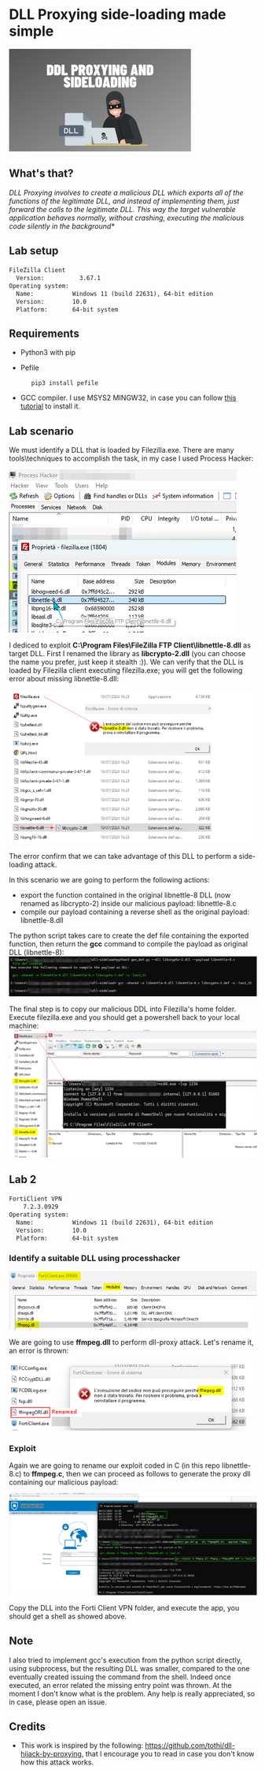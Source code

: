 # DLL Proxying side-loading made simple
![dll sl img](dll-sl.png)

## What's that?
<i>
DLL Proxying involves to create a malicious DLL which exports all of the functions of the legitimate DLL, and instead of implementing them, just forward the calls to the legitimate DLL.
This way the target vulnerable application behaves normally, without crashing, executing the malicious code silently in the background*
</i>

## Lab setup
    FileZilla Client
      Version:          3.67.1
    Operating system:
      Name:           Windows 11 (build 22631), 64-bit edition
      Version:        10.0
      Platform:       64-bit system
## Requirements
- Python3 with pip
- Pefile

         pip3 install pefile  
- GCC compiler. I use MSYS2 MINGW32, in case you can follow [this tutorial](https://code.visualstudio.com/docs/cpp/config-mingw) to install it.

## Lab scenario
We must identify a DLL that is loaded by Filezilla.exe. There are many tools\techniques to accomplish the task, in my case I used Process Hacker:

![hacker](proc_hacker.png)

I dediced to exploit <b>C:\Program Files\FileZilla FTP Client\libnettle-8.dll</b> as target DLL. First I renamed the library as <b>libcrypto-2.dll</b> (you can choose the name you prefer, just keep it stealth :)). We can verify that the DLL is loaded by Filezilla client executing filezilla.exe; you will get the following error about missing libnettle-8.dll:

![err](err_fz.png)

The error confirm that we can take advantage of this DLL to perform a side-loading attack.

In this scenario we are going to perform the following actions:
- export the function contained in the original libnettle-8 DLL (now renamed as libcrypto-2) inside our malicious payload: libnettle-8.c
- compile our payload containing a reverse shell as the original payload: libnettle-8.dll

The python script takes care to create the def file containing the exported function, then return the <b>gcc</b> command to compile the payload as original DLL (libnettle-8):
![err](comp.png)

The final step is to copy our malicious DDL into Filezilla's home folder. Execute filezilla.exe and you should get a powershell back to your local machine:
![err](shell.png)

## Lab 2

    FortiClient VPN
        7.2.3.0929
    Operating system:
      Name:           Windows 11 (build 22631), 64-bit edition
      Version:        10.0
      Platform:       64-bit system

### Identify a suitable DLL using processhacker
![ph](dll_vuln_forti.png)

We are going to use <b>ffmpeg.dll</b> to perform dll-proxy attack. 
Let's rename it, an error is thrown:

![ph](ph_dll_forti.png)

### Exploit
Again we are going to rename our exploit coded in C (in this repo libnettle-8.c) to <b>ffmpeg.c</b>, then we can proceed as follows to generate the proxy dll containing our malicious payload:

![ph](exploit_forti.png)

Copy the DLL into the Forti Client VPN folder, and execute the app, you should get a shell as showed above.

## Note
I also tried to implement gcc's execution from the python script directly, using subprocess, but the resulting DLL was smaller, compared to the one eventually created issuing the command from the shell. Indeed once executed, an error related the missing entry point was thrown. At the moment I don't know what is the problem. Any help is really appreciated, so in case, please open an issue</i>.

## Credits
* This work is inspired by the following: https://github.com/tothi/dll-hijack-by-proxying, that I encourage you to read in case you don't know how this attack works.

